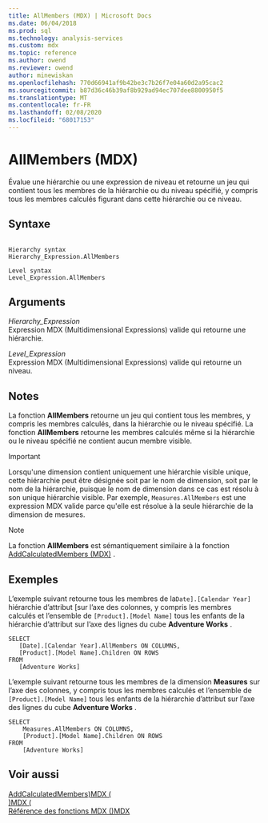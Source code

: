 ```yaml
---
title: AllMembers (MDX) | Microsoft Docs
ms.date: 06/04/2018
ms.prod: sql
ms.technology: analysis-services
ms.custom: mdx
ms.topic: reference
ms.author: owend
ms.reviewer: owend
author: minewiskan
ms.openlocfilehash: 770d66941af9b42be3c7b26f7e04a60d2a95cac2
ms.sourcegitcommit: b87d36c46b39af8b929ad94ec707dee8800950f5
ms.translationtype: MT
ms.contentlocale: fr-FR
ms.lasthandoff: 02/08/2020
ms.locfileid: "68017153"
---
```

# <a name="allmembers-mdx"></a>AllMembers (MDX)


  Évalue une hiérarchie ou une expression de niveau et retourne un jeu qui contient tous les membres de la hiérarchie ou du niveau spécifié, y compris tous les membres calculés figurant dans cette hiérarchie ou ce niveau.  
  
## <a name="syntax"></a>Syntaxe  
  
```  
  
Hierarchy syntax  
Hierarchy_Expression.AllMembers  
  
Level syntax  
Level_Expression.AllMembers  
```  
  
## <a name="arguments"></a>Arguments  
 *Hierarchy_Expression*  
 Expression MDX (Multidimensional Expressions) valide qui retourne une hiérarchie.  
  
 *Level_Expression*  
 Expression MDX (Multidimensional Expressions) valide qui retourne un niveau.  
  
## <a name="remarks"></a>Notes  
 La fonction **AllMembers** retourne un jeu qui contient tous les membres, y compris les membres calculés, dans la hiérarchie ou le niveau spécifié. La fonction **AllMembers** retourne les membres calculés même si la hiérarchie ou le niveau spécifié ne contient aucun membre visible.  
  
> [!IMPORTANT]  
>  Lorsqu'une dimension contient uniquement une hiérarchie visible unique, cette hiérarchie peut être désignée soit par le nom de dimension, soit par le nom de la hiérarchie, puisque le nom de dimension dans ce cas est résolu à son unique hiérarchie visible. Par exemple, `Measures.AllMembers` est une expression MDX valide parce qu'elle est résolue à la seule hiérarchie de la dimension de mesures.  
  
> [!NOTE]  
>  La fonction **AllMembers** est sémantiquement similaire à la fonction [AddCalculatedMembers (MDX)](../mdx/addcalculatedmembers-mdx.md) .  
  
## <a name="examples"></a>Exemples  
 L’exemple suivant retourne tous les membres de la`Date].[Calendar Year]` hiérarchie d’attribut [sur l’axe des colonnes, y compris les membres calculés et l’ensemble de `[Product].[Model Name]` tous les enfants de la hiérarchie d’attribut sur l’axe des lignes du cube **Adventure Works** .  
  
```  
SELECT  
   [Date].[Calendar Year].AllMembers ON COLUMNS,  
   [Product].[Model Name].Children ON ROWS  
FROM  
   [Adventure Works]  
```  
  
 L’exemple suivant retourne tous les membres de la dimension **Measures** sur l’axe des colonnes, y compris tous les membres calculés et l’ensemble de `[Product].[Model Name]` tous les enfants de la hiérarchie d’attribut sur l’axe des lignes du cube **Adventure Works** .  
  
```  
SELECT  
    Measures.AllMembers ON COLUMNS,  
    [Product].[Model Name].Children ON ROWS  
FROM  
    [Adventure Works]  
```  
  
## <a name="see-also"></a>Voir aussi  
 [AddCalculatedMembers&#41;MDX &#40;](../mdx/addcalculatedmembers-mdx.md)   
 [&#41;MDX &#40;](../mdx/children-mdx.md)   
 [Référence des fonctions MDX &#40;&#41;MDX](../mdx/mdx-function-reference-mdx.md)  
  
  
